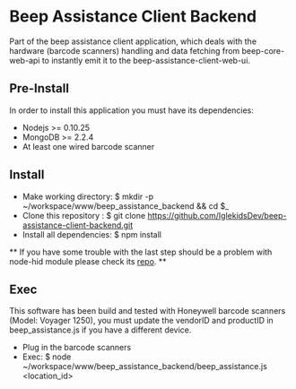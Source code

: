 Beep Assistance Client Backend
==============================

Part of the beep assistance client application, which deals with the hardware (barcode scanners) handling and data fetching from beep-core-web-api to instantly emit it to the beep-assistance-client-web-ui.

Pre-Install
-----------

In order to install this application you must have its dependencies:
* Nodejs 	>= 0.10.25
* MongoDB >= 2.2.4
* At least one wired barcode scanner

Install
-------

* Make working directory: 	$ mkdir -p ~/workspace/www/beep_assistance_backend && cd $_
* Clone this repository : 	$ git clone https://github.com/IglekidsDev/beep-assistance-client-backend.git
* Install all dependencies: $ npm install

** If you have some trouble with the last step should be a problem with node-hid module please check its [repo](https://github.com/node-hid/node-hid). **

Exec
----

This software has been build and tested with Honeywell barcode scanners (Model: Voyager 1250), you must update the vendorID and productID in beep_assistance.js if you have a different device.

* Plug in the barcode scanners
* Exec: $ node ~/workspace/www/beep_assistance_backend/beep_assistance.js \<location_id\>